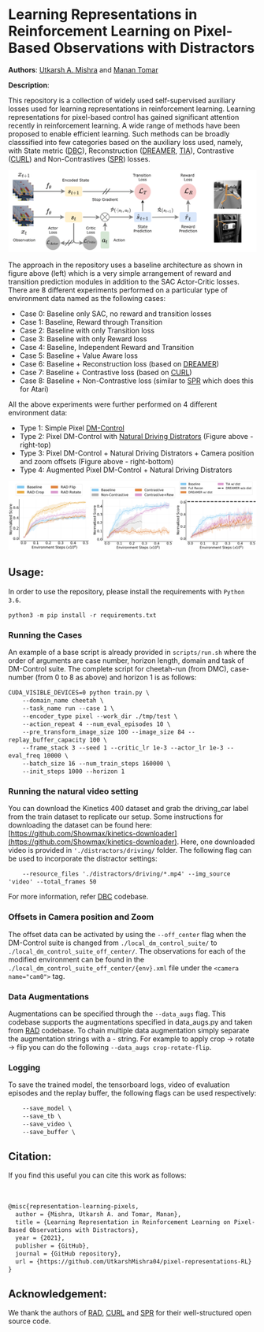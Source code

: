 # Learning Representations in Reinforcement Learning on Pixel-Based Observations with Distractors

**Authors**: [Utkarsh A. Mishra](https://utkarshmishra04.github.io) and [Manan Tomar](https://manantomar.github.io)

**Description**:

This repository is a collection of widely used self-supervised auxiliary losses used for learning representations in reinforcement learning. Learning representations for pixel-based control has gained significant attention recently in reinforcement learning. A wide range of methods have been proposed to enable efficient learning. Such methods can be broadly classsified into few categories based on the auxiliary loss used, namely, with State metric ([DBC](https://github.com/facebookresearch/deep_bisim4control)), Reconstruction ([DREAMER](https://github.com/google-research/dreamer), [TIA](https://github.com/kyonofx/tia)), Contrastive ([CURL](https://github.com/MishaLaskin/curl)) and Non-Contrastives ([SPR](https://github.com/mila-iqia/spr)) losses. 

![Baseline Architecture](./assets/baseline.png)

The approach in the repository uses a baseline architecture as shown in figure above (left) which is a very simple arrangement of reward and transition prediction modules in addition to the SAC Actor-Critic losses. There are 8 different experiments performed on a particular type of environment data named as the following cases:

- Case 0: Baseline only SAC, no reward and transition losses
- Case 1: Baseline, Reward through Transition
- Case 2: Baseline with only Transition loss
- Case 3: Baseline with only Reward loss
- Case 4: Baseline, Independent Reward and Transition
- Case 5: Baseline + Value Aware loss 
- Case 6: Baseline + Reconstruction loss (based on [DREAMER](https://github.com/google-research/dreamer))
- Case 7: Baseline + Contrastive loss (based on [CURL](https://github.com/MishaLaskin/curl))
- Case 8: Baseline + Non-Contrastive loss (similar to [SPR](https://github.com/mila-iqia/spr) which does this for Atari)

All the above experiments were further performed on 4 different environment data:

- Type 1: Simple Pixel [DM-Control](https://github.com/deepmind/dm_control)
- Type 2: Pixel DM-Control with [Natural Driving Distrators](https://github.com/Showmax/kinetics-downloader) (Figure above - right-top)
- Type 3: Pixel DM-Control + Natural Driving Distrators + Camera position and zoom offsets (Figure above - right-bottom)
- Type 4: Augmented Pixel DM-Control + Natural Driving Distrators

![Results](./assets/results.png)


## Usage:

In order to use the repository, please install the requirements with `Python 3.6`.
```
python3 -m pip install -r requirements.txt
```

### Running the Cases

An example of a base script is already provided in `scripts/run.sh` where the order of arguments are case number, horizon length, domain and task of DM-Control suite. The complete script for cheetah-run (from DMC), case-number (from 0 to 8 as above) and horizon 1 is as follows:

```
CUDA_VISIBLE_DEVICES=0 python train.py \
    --domain_name cheetah \
    --task_name run --case 1 \
    --encoder_type pixel --work_dir ./tmp/test \
    --action_repeat 4 --num_eval_episodes 10 \
    --pre_transform_image_size 100 --image_size 84 --replay_buffer_capacity 100 \
    --frame_stack 3 --seed 1 --critic_lr 1e-3 --actor_lr 1e-3 --eval_freq 10000 \
    --batch_size 16 --num_train_steps 160000 \
    --init_steps 1000 --horizon 1
```

### Running the natural video setting

You can download the Kinetics 400 dataset and grab the driving_car label from the train dataset to replicate our setup. Some instructions for downloading the dataset can be found here: [https://github.com/Showmax/kinetics-downloader](https://github.com/Showmax/kinetics-downloader). Here, one downloaded video is provided in `'./distractors/driving/` folder. The following flag can be used to incorporate the distractor settings:

```
    --resource_files './distractors/driving/*.mp4' --img_source 'video' --total_frames 50
```

For more information, refer [DBC](https://github.com/facebookresearch/deep_bisim4control) codebase.

### Offsets in Camera position and Zoom

The offset data can be activated by using the `--off_center` flag when the DM-Control suite is changed from `./local_dm_control_suite/` to `./local_dm_control_suite_off_center/`. The observations for each of the modified environment can be found in the `./local_dm_control_suite_off_center/{env}.xml` file under the `<camera name="cam0">` tag.

### Data Augmentations

Augmentations can be specified through the `--data_augs` flag. This codebase supports the augmentations specified in data_augs.py and taken from [RAD](https://github.com/MishaLaskin/rad) codebase. To chain multiple data augmentation simply separate the augmentation strings with a - string. For example to apply crop -> rotate -> flip you can do the following `--data_augs crop-rotate-flip`.

### Logging

To save the trained model, the tensorboard logs, video of evaluation episodes and the replay buffer, the following flags can be used respectively:

```
    --save_model \
    --save_tb \
    --save_video \
    --save_buffer \
```


## Citation:

If you find this useful you can cite this work as follows:

```


@misc{representation-learning-pixels,
  author = {Mishra, Utkarsh A. and Tomar, Manan},
  title = {Learning Representation in Reinforcement Learning on Pixel-Based Observations with Distractors},
  year = {2021},
  publisher = {GitHub},
  journal = {GitHub repository},
  url = {https://github.com/UtkarshMishra04/pixel-representations-RL}
}
```

## Acknowledgement:

We thank the authors of [RAD](https://github.com/MishaLaskin/rad), [CURL](https://github.com/MishaLaskin/curl) and [SPR](https://github.com/mila-iqia/spr) for their well-structured open source code.
